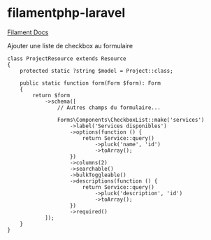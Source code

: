 # filamentphp-laravel

[Filament Docs](https://filamentphp.com/docs/3.x/panels/installation)


Ajouter une  liste de checkbox au  formulaire


    class ProjectResource extends Resource
    {
        protected static ?string $model = Project::class;
    
        public static function form(Form $form): Form
        {
            return $form
                ->schema([
                    // Autres champs du formulaire...
                    
                    Forms\Components\CheckboxList::make('services')
                        ->label('Services disponibles')
                        ->options(function () {
                            return Service::query()
                                ->pluck('name', 'id')
                                ->toArray();
                        })
                        ->columns(2)
                        ->searchable()
                        ->bulkToggleable()
                        ->descriptions(function () {
                            return Service::query()
                                ->pluck('description', 'id')
                                ->toArray();
                        })
                        ->required()
                ]);
        }
    }



